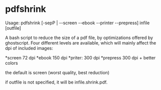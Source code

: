 # pdfshrink

Usage: pdfshrink [-sepP | --screen --ebook --printer --prepress] infile [outfile]

A bash script to reduce the size of a pdf file, by optimizations offered by ghostscript. 
Four different levels are available, which will mainly affect the dpi of included images:

*screen 72 dpi
*ebook 150 dpi
*priter: 300 dpi
*prepress 300 dpi + better colors

the default is screen (worst quality, best reduction)

if outfile is not specified, it will be infile.shrink.pdf. 
